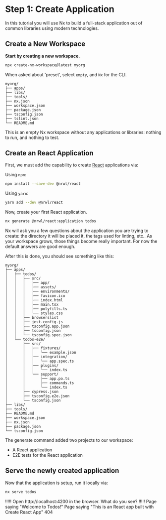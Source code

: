 # Step 1: Create Application

In this tutorial you will use Nx to build a full-stack application out of common libraries using modern technologies.

## Create a New Workspace

**Start by creating a new workspace.**

```bash
npx create-nx-workspace@latest myorg
```

When asked about 'preset', select `empty`, and `Nx` for the CLI.

```treeview
myorg/
├── apps/
├── libs/
├── tools/
├── nx.json
├── workspace.json
├── package.json
├── tsconfig.json
├── tslint.json
└── README.md
```

This is an empty Nx workspace without any applications or libraries: nothing to run, and nothing to test.

## Create an React Application

First, we must add the capability to create [React](https://reactjs.org/) applications via:

Using `npm`:

```bash
npm install --save-dev @nrwl/react
```

Using `yarn`:

```bash
yarn add --dev @nrwl/react
```

Now, create your first React application.

```bash
nx generate @nrwl/react:application todos
```

Nx will ask you a few questions about the application you are trying to create: the directory it will be placed it, the tags used for linting, etc.. As your workspace grows, those things become really important. For now the default answers are good enough.

After this is done, you should see something like this:

```treeview
myorg/
├── apps/
│   ├── todos/
│   │   ├── src/
│   │   │   ├── app/
│   │   │   ├── assets/
│   │   │   ├── environments/
│   │   │   ├── favicon.ico
│   │   │   ├── index.html
│   │   │   ├── main.tsx
│   │   │   ├── polyfills.ts
│   │   │   └── styles.css
│   │   ├── browserslist
│   │   ├── jest.config.js
│   │   ├── tsconfig.app.json
│   │   ├── tsconfig.json
│   │   └── tsconfig.spec.json
│   └── todos-e2e/
│       ├── src/
│       │   ├── fixtures/
│       │   │   └── example.json
│       │   ├── integration/
│       │   │   └── app.spec.ts
│       │   ├── plugins/
│       │   │   └── index.ts
│       │   └── support/
│       │       ├── app.po.ts
│       │       ├── commands.ts
│       │       └── index.ts
│       ├── cypress.json
│       ├── tsconfig.e2e.json
│       └── tsconfig.json
├── libs/
├── tools/
├── README.md
├── workspace.json
├── nx.json
├── package.json
└── tsconfig.json
```

The generate command added two projects to our workspace:

- A React application
- E2E tests for the React application

## Serve the newly created application

Now that the application is setup, run it locally via:

```bash
nx serve todos
```

!!!!!
Open http://localhost:4200 in the browser. What do you see?
!!!!!
Page saying "Welcome to Todos!"
Page saying "This is an React app built with Create React App"
404
